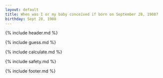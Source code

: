 ```yaml
---
layout: default
title: When was I or my baby conceived if born on September 28, 1908?
birthday: Sept 28, 1908
---
```


{% include header.md %}

{% include guess.md %}

{% include calculate.md %}

{% include safety.md %}

{% include footer.md %}



